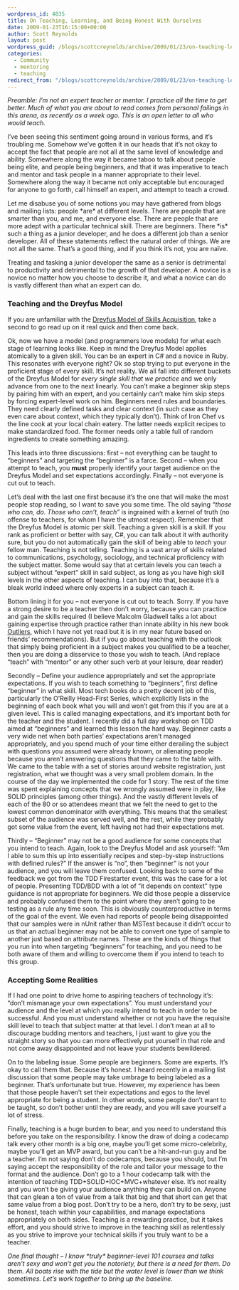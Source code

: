 ```yaml
---
wordpress_id: 4035
title: On Teaching, Learning, and Being Honest With Ourselves
date: 2009-01-23T16:15:00+00:00
author: Scott Reynolds
layout: post
wordpress_guid: /blogs/scottcreynolds/archive/2009/01/23/on-teaching-learning-and-being-honest-with-ourselves.aspx
categories:
  - Community
  - mentoring
  - teaching
redirect_from: "/blogs/scottcreynolds/archive/2009/01/23/on-teaching-learning-and-being-honest-with-ourselves.aspx/"
---
```

_Preamble: I&#8217;m not an expert teacher or mentor. I practice all the time to get better. Much of what you are about to read comes from personal failings in this arena, as recently as a week ago. This is an open letter to all who would teach._

I&#8217;ve been seeing this sentiment going around in various forms, and it&#8217;s troubling me. Somehow we&#8217;ve gotten it in our heads that it&#8217;s not okay to accept the fact that people are not all at the same level of knowledge and ability. Somewhere along the way it became taboo to talk about people being elite, and people being beginners, and that it was imperative to teach and mentor and task people in a manner appropriate to their level. Somewhere along the way it became not only acceptable but encouraged for anyone to go forth, call himself an expert, and attempt to teach a crowd.

Let me disabuse you of some notions you may have gathered from blogs and mailing lists: people \*are\* at different levels. There are people that are smarter than you, and me, and everyone else. There are people that are more adept with a particular technical skill. There are beginners. There \*is\* such a thing as a junior developer, and he does a different job than a senior developer. All of these statements reflect the natural order of things. We are not all the same. That&#8217;s a good thing, and if you think it&#8217;s not, you are na&iuml;ve.

Treating and tasking a junior developer the same as a senior is detrimental to productivity and detrimental to the growth of that developer. A novice is a novice no matter how you choose to describe it, and what a novice can do is vastly different than what an expert can do.

### Teaching and the Dreyfus Model

If you are unfamiliar with the [Dreyfus Model of Skills Acquisition](http://en.wikipedia.org/wiki/Dreyfus_model_of_skill_acquisition), take a second to go read up on it real quick and then come back.

Ok, now we have a model (and programmers love models) for what each stage of learning looks like. Keep in mind the Dreyfus Model applies atomically to a given skill. You can be an expert in C# and a novice in Ruby. This resonates with everyone right? Ok so stop trying to put everyone in the proficient stage of every skill. It&#8217;s not reality. We all fall into different buckets of the Dreyfus Model for _every single skill that we practice_ and we only advance from one to the next linearly. You can&#8217;t make a beginner skip steps by pairing him with an expert, and you certainly can&#8217;t make him skip steps by forcing expert-level work on him. Beginners need rules and boundaries. They need clearly defined tasks and clear context (in such case as they even care about context, which they typically don&#8217;t). Think of Iron Chef vs the line cook at your local chain eatery. The latter needs explicit recipes to make standardized food. The former needs only a table full of random ingredients to create something amazing.

This leads into three discussions: first &#8211; not everything can be taught to &#8220;beginners&#8221; and targeting the &#8220;beginner&#8221; is a farce. Second &#8211; when you attempt to teach, you **must** properly identify your target audience on the Dreyfus Model and set expectations accordingly. Finally &#8211; not everyone is cut out to teach.

Let&#8217;s deal with the last one first because it&#8217;s the one that will make the most people stop reading, so I want to save you some time. The old saying _&#8220;those who can, do. Those who can&#8217;t, teach&#8221;_ is ingrained with a kernel of truth (no offense to teachers, for whom I have the utmost respect). Remember that the Dreyfus Model is atomic per skill. Teaching a given skill is a skill. If you rank as proficient or better with say, C#, you can talk about it with authority sure, but you do not automatically gain the skill of being able to _teach_ your fellow man. Teaching is not telling. Teaching is a vast array of skills related to communications, psychology, sociology, and technical proficiency with the subject matter. Some would say that at certain levels you can teach a subject without &#8220;expert&#8221; skill in said subject, as long as you have high skill levels in the other aspects of teaching. I can buy into that, because it&#8217;s a bleak world indeed where only experts in a subject can teach it.

Bottom lining it for you &#8211; not everyone is cut out to teach. Sorry. If you have a strong desire to be a teacher then don&#8217;t worry, because you can practice and gain the skills required (I believe Malcolm Gladwell talks a lot about gaining expertise through practice rather than innate ability in his new book [Outliers](http://www.amazon.com/Outliers-Story-Success-Malcolm-Gladwell/dp/0316017922), which I have not yet read but it is in my near future based on friends&#8217; recommendations). But if you go about teaching with the outlook that simply being proficient in a subject makes you qualified to be a teacher, then you are doing a disservice to those you wish to teach. (And replace &#8220;teach&#8221; with &#8220;mentor&#8221; or any other such verb at your leisure, dear reader)

Secondly &#8211; Define your audience appropriately and set the appropriate expectations. If you wish to teach something to &#8220;beginners&#8221;, first define &#8220;beginner&#8221; in what skill. Most tech books do a pretty decent job of this, particularly the O&#8217;Reilly Head-First Series, which explicitly lists in the beginning of each book what you will and won&#8217;t get from this if you are at a given level. This is called managing expectations, and it&#8217;s important both for the teacher and the student. I recently did a full day workshop on TDD aimed at &#8220;beginners&#8221; and learned this lesson the hard way. Beginner casts a very wide net when both parties&#8217; expectations aren&#8217;t managed appropriately, and you spend much of your time either derailing the subject with questions you assumed were already known, or alienating people because you aren&#8217;t answering questions that they came to the table with. We came to the table with a set of stories around website registration, just registration, what we thought was a very small problem domain. In the course of the day we implemented the code for 1 story. The rest of the time was spent explaining concepts that we wrongly assumed were in play, like SOLID principles (among other things). And the vastly different levels of each of the 80 or so attendees meant that we felt the need to get to the lowest common denominator with everything. This means that the smallest subset of the audience was served well, and the rest, while they probably got some value from the event, left having not had their expectations met.

Thirdly &#8211; &#8220;Beginner&#8221; may not be a good audience for some concepts that you intend to teach. Again, look to the Dreyfus Model and ask yourself: &#8220;Am I able to sum this up into essentially recipes and step-by-step instructions with defined rules?&#8221; If the answer is &#8220;no&#8221;, then &#8220;beginner&#8221; is not your audience, and you will leave them confused. Looking back to some of the feedback we got from the TDD Firestarter event, this was the case for a lot of people. Presenting TDD/BDD with a lot of &#8220;it depends on context&#8221; type guidance is not appropriate for beginners. We did those people a disservice and probably confused them to the point where they aren&#8217;t going to be testing as a rule any time soon. This is obviously counterproductive in terms of the goal of the event. We even had reports of people being disappointed that our samples were in nUnit rather than MSTest because it didn&#8217;t occur to us that an actual beginner may not be able to convert one type of sample to another just based on attribute names. These are the kinds of things that you run into when targeting &#8220;beginners&#8221; for teaching, and you need to be both aware of them and willing to overcome them if you intend to teach to this group.

### Accepting Some Realities

If I had one point to drive home to aspiring teachers of technology it&#8217;s: &#8220;don&#8217;t mismanage your own expectations&#8221;. You must understand your audience and the level at which you really intend to teach in order to be successful. And you must understand whether or not you have the requisite skill level to teach that subject matter at that level. I don&#8217;t mean at all to discourage budding mentors and teachers, I just want to give you the straight story so that you can more effectively put yourself in that role and not come away disappointed and not leave your students bewildered.

On to the labeling issue. Some people are beginners. Some are experts. It&#8217;s okay to call them that. Because it&#8217;s honest. I heard recently in a mailing list discussion that some people may take umbrage to being labeled as a beginner. That&#8217;s unfortunate but true. However, my experience has been that those people haven&#8217;t set their expectations and egos to the level appropriate for being a student. In other words, some people don&#8217;t want to be taught, so don&#8217;t bother until they are ready, and you will save yourself a lot of stress.

Finally, teaching is a huge burden to bear, and you need to understand this before you take on the responsibility. I know the draw of doing a codecamp talk every other month is a big one, maybe you&#8217;ll get some micro-celebrity, maybe you&#8217;ll get an MVP award, but you can&#8217;t be a hit-and-run guy and be a teacher. I&#8217;m not saying don&#8217;t do codecamps, because you should, but I&#8217;m saying accept the responsibility of the role and tailor your message to the format and the audience. Don&#8217;t go to a 1 hour codecamp talk with the intention of teaching TDD+SOLID+IOC+MVC+whatever else. It&#8217;s not reality and you won&#8217;t be giving your audience anything they can build on. Anyone that can glean a ton of value from a talk that big and that short can get that same value from a blog post. Don&#8217;t try to be a hero, don&#8217;t try to be sexy, just be honest, teach within your capabilities, and manage expectations appropriately on both sides. Teaching is a rewarding practice, but it takes effort, and you should strive to improve in the teaching skill as relentlessly as you strive to improve your technical skills if you truly want to be a teacher.

_One final thought &#8211; I know \*truly\* beginner-level 101 courses and talks aren&#8217;t sexy and won&#8217;t get you the notoriety, but there is a need for them. Do them. All boats rise with the tide but the water level is lower than we think sometimes. Let&#8217;s work together to bring up the baseline._